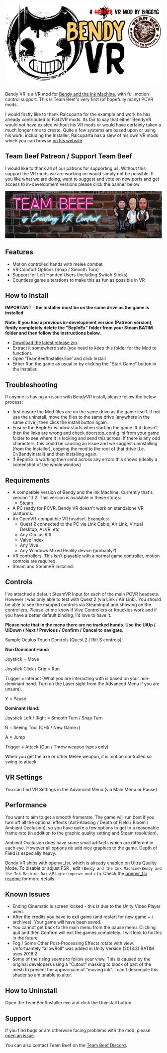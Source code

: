 # ![Bendy VR](https://github.com/baggyg/BendyVR/blob/main/WebsiteAssets/BendyVRGithub.jpg)

Bendy VR is a VR mod for [Bendy and the Ink Machine](https://store.steampowered.com/app/622650/Bendy_and_the_Ink_Machine/), with full motion control support. This is Team Beef's very first (of hopefully many) PCVR mods. 

I would firstly like to thank Raicuparta for the example and work he has already contributed to Flat2VR mods. Its fair to say that either BendyVR would not have existed without his VR mods or would have certainly taken a much longer time to create. Quite a few systems are based upon or using his work, including the Installer. Raicuparta has a slew of his own VR mods which you can browse [on his website](https://raicuparta.com/). 

## Team Beef Patreon / Support Team Beef

I would like to thank all of our patrons for supporting us. Without this support the VR mods we are working on would simply not be possible. If you like what we are doing, want to suggest and vote on new ports and get access to in-development versions please click the banner below

[![Team Beef Patreon](https://github.com/baggyg/BendyVR/blob/main/WebsiteAssets/reddit_mobile_1280_384.jpg)](https://www.patreon.com/teambeef)

## Features

- Motion controlled hands with melee combat
- VR Comfort Options (Snap / Smooth Turn)
- Support for Left Handed Users (Including Switch Sticks)
- Countless game alterations to make this as fun as possible in VR

## How to Install

**IMPORTANT - the Installer must be on the same drive as the game is installed**

**Note: If you had a previous in-development version (Patreon version), firstly completely delete the "BepInEx" folder from your Steam BATIM folder and then follow the instructions below.**

- [Download the latest release zip](https://github.com/baggyg/BendyVR/releases/latest).
- Extract it somewhere safe (you need to keep this folder for the Mod to function). 
- Open 'TeamBeefInstaller.Exe' and click Install
- Either Run the game as usual or by clicking the "Start Game" button in the Installer.

## Troubleshooting

If anyone is having an issue with BendyVR install, please follow the below process:

- first ensure the Mod files are on the same drive as the game itself. If not use the uninstall, move the files to the same drive (anywhere in the same drive), then click the install button again. 
- Ensure the BepInEx window starts when starting the game. If it doesn't then the links are wrong and check doorstop_config.ini from your game folder to see where it is looking and send this across. If there is any odd characters, this could be causing an issue and we suggest uninstalling (from the Installer), copying the mod to the root of that drive (I.e. C:/BendyInstall) and then installing again.
- If BepInEx is working then send across any errors this shows (ideally a screenshot of the whole window)

## Requirements

- A compatible version of Bendy and the Ink Machine. Currently that's version 1.1.2. This version is available in these stores:
  - [Steam](https://store.steampowered.com/app/622650/Bendy_and_the_Ink_Machine/)  
- A PC ready for PCVR. Bendy VR doesn't work on standalone VR platforms.
- An OpenVR-compatible VR headset. Examples:
  - Quest 2 connected to the PC via Link Cable, Air Link, Virtual Desktop, ALVR, etc
  - Any Oculus Rift
  - Valve Index
  - Any Vive
  - Any Windows Mixed Reality device (probably?)
- VR controllers. This isn't playable with a normal game controller, motion controls are required.
- Steam and SteamVR installed.

## Controls

I've attached a default SteamVR Input for each of the main PCVR headsets. However I was only able to test with Quest 2 (via Link / Air Link). You should be able to see the mapped controls via SteamInput and showing on the controllers. Please let me know if Vive Controllers or Knuckles work and if you have a better default binding, I'd love to have it. 

**Please note that in the menu there are no tracked hands. Use the UiUp / UiDown / Next / Previous / Confirm / Cancel to navigate.**

Sample Oculus Touch Controls (Quest 2 / Rift S controls):

**Non Dominant Hand:**

Joystick = Move

Joystick Click / Grip = Run

Trigger = Interact (What you are interacting with is based on your non-dominant hand. Turn on the Laser sight from the Advanced Menu if you are unsure). 

Y = Pause

**Dominant Hand:**

Joystick Left / Right = Smooth Turn / Snap Turn

B = Seeing Tool (CH5 / New Game+)

A = Jump

Trigger = Attack (Gun / Throw weapon types only)

When you get the axe or other Melee weapon, it is motion controlled so swing to attack. 

## VR Settings

You can find VR Settings in the Advanced Menu (via Main Menu or Pause). 

## Performance 

You want to aim to get a smooth framerate. The game will run best if you turn off all the optional effects (Anti-Aliasing / Depth of Field / Bloom / Ambient Occlusion), so you have quite a few options to get to a reasonable frame rate (in addition to the graphic quality setting and Steam resolution). 

Ambient Occlusion does have some small artifacts which are different in each eye. However all options do add nice graphics to the game. Depth of Field is especially heavy. 

Bendy VR ships with [openvr_fsr](https://github.com/fholger/openvr_fsr), which is already enabled on Ultra Quality Mode. To disable or adjust FSR , edit `\Bendy and the Ink Machine\Bendy and the Ink Machine_Data\Plugins\openvr_mod.cfg`. Check the [openvr_fsr readme](https://github.com/fholger/openvr_fsr#readme) for more details.

## Known Issues

- Ending Cinematic is screen locked - this is due to the Unity Video Player used. 
- After the credits you have to exit game (and restart for new game + / archives). Your game will have been saved.
- You cannot get back to the main menu from the pause menu. Clicking quit and then Confirm will exit the games completely. I will look to fix this in the future. 
- Fog / Some Other Post-Processing Effects rotate with view. Unfortuantely "allowRoll" was added in Unity Version (2018.3) BATIM uses 2018.2. 
- Some of the rising seems to follow your view. This is caused by the original developers using a "Cutout" masking to block of part of the mesh to present the appearnace of "moving ink". I can't decompile this shader so am unable to alter. 

## How to Uninstall

Open the TeamBeefInstaller.exe and click the Uninstall button. 

## Support

If you find bugs or are otherwise facing problems with the mod, please [open an issue](https://github.com/baggyg/BendyVR/issues/new/choose).

You can also contact Team Beef on the [Team Beef Discord](https://discord.gg/fA6m8SMZPA). 
